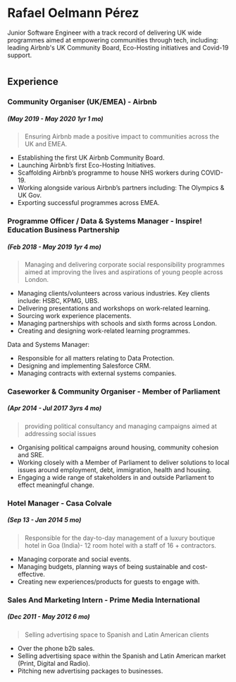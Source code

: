 # Rafael Oelmann Pérez
Junior Software Engineer with a track record of delivering UK wide programmes aimed at empowering communities through tech, including: leading Airbnb's UK Community Board, Eco-Hosting initiatives and Covid-19 support. 
#

## Experience

### Community Organiser (UK/EMEA) - Airbnb 
##### (May 2019 - May 2020 1yr 1 mo)
> Ensuring Airbnb made a positive impact to communities across the UK and EMEA.

- Establishing the first UK Airbnb Community Board.
- Launching Airbnb’s first Eco-Hosting Initiatives.
- Scaffolding Airbnb’s programme to house NHS workers during COVID-19.
- Working alongside various Airbnb’s partners including: The Olympics & UK Gov.
- Exporting successful programmes across EMEA.


### Programme Officer / Data & Systems Manager - Inspire! Education Business Partnership 
##### (Feb 2018 - May 2019 1yr 4 mo)
> Managing and delivering corporate social responsibility programmes aimed at improving the lives and aspirations of young people across London.

- Managing clients/volunteers across various industries. Key clients include: HSBC, KPMG, UBS.
- Delivering presentations and workshops on work-related learning.
- Sourcing work experience placements.
- Managing partnerships with schools and sixth forms across London.
- Creating and designing work-related learning programmes.

Data and Systems Manager:
- Responsible for all matters relating to Data Protection.
- Designing and implementing Salesforce CRM.
- Managing contracts with external systems companies.


### Caseworker & Community Organiser - Member of Parliament
##### (Apr 2014 - Jul 2017 3yrs 4 mo)
> providing political consultancy and managing campaigns aimed at addressing social issues 

- Organising political campaigns around housing, community cohesion and SRE. 
- Working closely with a Member of Parliament to deliver solutions to local issues around employment, debt, immigration, health and housing. 
- Engaging a wide range of stakeholders in and outside Parliament to effect meaningful change.


### Hotel Manager - Casa Colvale
##### (Sep 13 - Jan 2014 5 mo)
> Responsible for the day-to-day management of a luxury boutique hotel in Goa
(India)- 12 room hotel with a staff of 16 + contractors.

- Managing corporate and social events.
- Managing budgets, planning ways of being sustainable and cost-effective.
- Creating new experiences/products for guests to engage with.

### Sales And Marketing Intern - Prime Media International
##### (Dec 2011 - May 2012 6 mo)
> Selling advertising space to Spanish and Latin American clients 

- Over the phone b2b sales.
- Selling advertising space within the Spanish and Latin American market (Print, Digital and Radio).
- Pitching new advertising packages to businesses.